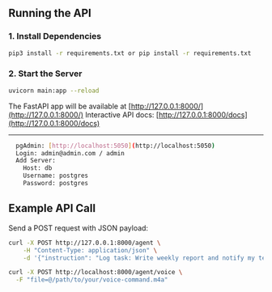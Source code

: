 ## Running the API

### 1. Install Dependencies

```bash
pip3 install -r requirements.txt or pip install -r requirements.txt
```

### 2. Start the Server

```bash
uvicorn main:app --reload
```

The FastAPI app will be available at [http://127.0.0.1:8000/](http://127.0.0.1:8000/)
Interactive API docs: [http://127.0.0.1:8000/docs](http://127.0.0.1:8000/docs)

---



```bash
  pgAdmin: [http://localhost:5050](http://localhost:5050)
  Login: admin@admin.com / admin
  Add Server:
    Host: db
    Username: postgres
    Password: postgres
```



## Example API Call

Send a POST request with JSON payload:

```bash
curl -X POST http://127.0.0.1:8000/agent \
    -H "Content-Type: application/json" \
    -d '{"instruction": "Log task: Write weekly report and notify my team."}'
```

```bash
curl -X POST http://localhost:8000/agent/voice \
  -F "file=@/path/to/your/voice-command.m4a"
```